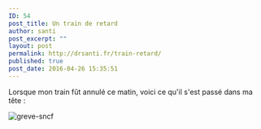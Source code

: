 ```yaml
---
ID: 54
post_title: Un train de retard
author: santi
post_excerpt: ""
layout: post
permalink: http://drsanti.fr/train-retard/
published: true
post_date: 2016-04-26 15:35:51
---
```

Lorsque mon train fût annulé ce matin, voici ce qu'il s'est passé dans ma tête :

<img src="http://drsanti.fr/wp-content/uploads/2016/04/greve-sncf.png" alt="greve-sncf" class="alignnone size-large wp-image-55" />